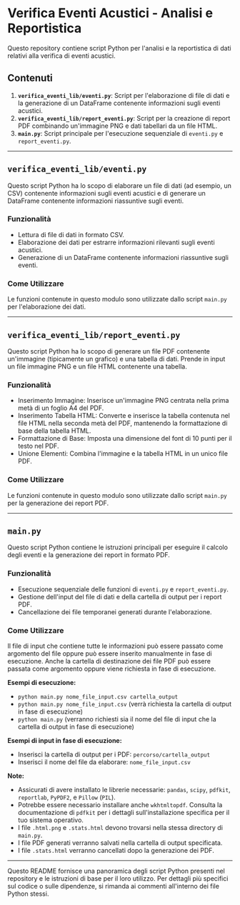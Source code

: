 # Verifica Eventi Acustici - Analisi e Reportistica

Questo repository contiene script Python per l'analisi e la reportistica di dati relativi alla verifica di eventi acustici.

## Contenuti

1.  **`verifica_eventi_lib/eventi.py`**: Script per l'elaborazione di file di dati e la generazione di un DataFrame contenente informazioni sugli eventi acustici.
2.  **`verifica_eventi_lib/report_eventi.py`**: Script per la creazione di report PDF combinando un'immagine PNG e dati tabellari da un file HTML.
3.  **`main.py`**: Script principale per l'esecuzione sequenziale di `eventi.py` e `report_eventi.py`.

---

## `verifica_eventi_lib/eventi.py`

Questo script Python ha lo scopo di elaborare un file di dati (ad esempio, un CSV) contenente informazioni sugli eventi acustici e di generare un DataFrame contenente informazioni riassuntive sugli eventi.

### Funzionalità

* Lettura di file di dati in formato CSV.
* Elaborazione dei dati per estrarre informazioni rilevanti sugli eventi acustici.
* Generazione di un DataFrame contenente informazioni riassuntive sugli eventi.

### Come Utilizzare

Le funzioni contenute in questo modulo sono utilizzate dallo script `main.py` per l'elaborazione dei dati.

---

## `verifica_eventi_lib/report_eventi.py`

Questo script Python ha lo scopo di generare un file PDF contenente un'immagine (tipicamente un grafico) e una tabella di dati. Prende in input un file immagine PNG e un file HTML contenente una tabella.

### Funzionalità

* Inserimento Immagine: Inserisce un'immagine PNG centrata nella prima metà di un foglio A4 del PDF.
* Inserimento Tabella HTML: Converte e inserisce la tabella contenuta nel file HTML nella seconda metà del PDF, mantenendo la formattazione di base della tabella HTML.
* Formattazione di Base: Imposta una dimensione del font di 10 punti per il testo nel PDF.
* Unione Elementi: Combina l'immagine e la tabella HTML in un unico file PDF.

### Come Utilizzare

Le funzioni contenute in questo modulo sono utilizzate dallo script `main.py` per la generazione dei report PDF.

---

## `main.py`

Questo script Python contiene le istruzioni principali per eseguire il calcolo degli eventi e la generazione dei report in formato PDF.

### Funzionalità

* Esecuzione sequenziale delle funzioni di `eventi.py` e `report_eventi.py`.
* Gestione dell'input del file di dati e della cartella di output per i report PDF.
* Cancellazione dei file temporanei generati durante l'elaborazione.

### Come Utilizzare

Il file di input che contiene tutte le informazioni può essere passato come argomento del file oppure può essere inserito manualmente in fase di esecuzione. Anche la cartella di destinazione dei file PDF può essere passata come argomento oppure viene richiesta in fase di esecuzione.

**Esempi di esecuzione:**

* `python main.py nome_file_input.csv cartella_output`
* `python main.py nome_file_input.csv` (verrà richiesta la cartella di output in fase di esecuzione)
* `python main.py` (verranno richiesti sia il nome del file di input che la cartella di output in fase di esecuzione)

**Esempi di input in fase di esecuzione:**

* Inserisci la cartella di output per i PDF: `percorso/cartella_output`
* Inserisci il nome del file da elaborare: `nome_file_input.csv`

**Note:**

* Assicurati di avere installato le librerie necessarie: `pandas`, `scipy`, `pdfkit`, `reportlab`, `PyPDF2`, e `Pillow` (`PIL`).
* Potrebbe essere necessario installare anche `wkhtmltopdf`. Consulta la documentazione di `pdfkit` per i dettagli sull'installazione specifica per il tuo sistema operativo.
* I file `.html.png` e `.stats.html` devono trovarsi nella stessa directory di `main.py`.
* I file PDF generati verranno salvati nella cartella di output specificata.
* I file `.stats.html` verranno cancellati dopo la generazione dei PDF.

---

Questo README fornisce una panoramica degli script Python presenti nel repository e le istruzioni di base per il loro utilizzo. Per dettagli più specifici sul codice o sulle dipendenze, si rimanda ai commenti all'interno dei file Python stessi.